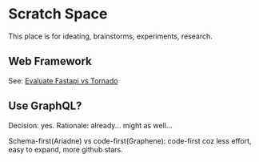 # Scratch Space

This place is for ideating, brainstorms, experiments, research.

## Web Framework

See: [Evaluate Fastapi vs Tornado](evaluate_fastapi_vs_tornado.md)

## Use GraphQL?

Decision: yes.  Rationale: already... might as well...

Schema-first(Ariadne) vs code-first(Graphene): code-first coz less effort, easy to expand, more github stars.
